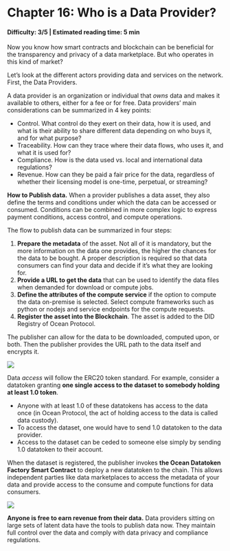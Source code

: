 # Chapter 16: Who is a Data Provider?

#### Difficulty: **3/5** \| Estimated reading time: **5 min**

<dialog character="mantaray">In the depths of the ocean, nobody knows you’re a fish. Meet the main characters in the Web3 data ecosystem that Ocean Protocol is buidling. First, data owners who look to monetize their data.</dialog>

Now you know how smart contracts and blockchain can be beneficial for the transparency and privacy of a data marketplace. But who operates in this kind of market?

Let’s look at the different actors providing data and services on the network. First, the Data Providers.

A data provider is an organization or individual that *owns* data and makes it available to others, either for a fee or for free.
Data providers’ main considerations can be summarized in 4 key points:

- Control. What control do they exert on their data, how it is used, and what is their ability to share different data depending on who buys it, and for what purpose?
- Traceability. How can they trace where their data flows, who uses it, and what it is used for?
- Compliance. How is the data used vs. local and international data regulations?
- Revenue. How can they be paid a fair price for the data, regardless of whether their licensing model is one-time, perpetual, or streaming?

**How to Publish data.** When a provider publishes a data asset, they also define the terms and conditions under which the data can be accessed or consumed. Conditions can be combined in more complex logic to express payment conditions, access control, and compute operations.

The flow to publish data can be summarized in four steps:

1. **Prepare the metadata** of the asset. Not all of it is mandatory, but the more information on the data one provides, the higher the chances for the data to be bought. A proper description is required so that data consumers can find your data and decide if it’s what they are looking for.
2. **Provide a URL to get the data** that can be used to identify the data files when demanded for download or compute jobs.
3. **Define the attributes of the compute service** if the option to compute the data on-premise is selected. Select compute frameworks such as python or nodejs and service endpoints for the compute requests.
4. **Register the asset into the Blockchain**. The asset is added to the DID Registry of Ocean Protocol.

The publisher can allow for the data to be downloaded, computed upon, or both. Then the publisher provides the URL path to the data itself and encrypts it.

<img src="/images/chapter16_0.png" />

Data *access* will follow the ERC20 token standard. For example, consider a datatoken granting **one single access to the dataset to somebody holding at least 1.0 token**.

- Anyone with at least 1.0 of these datatokens has access to the data once (in Ocean Protocol, the act of holding access to the data is called data custody).
- To access the dataset, one would have to send 1.0 datatoken to the data provider.
- Access to the dataset can be ceded to someone else simply by sending  1.0 datatoken to their account.

When the dataset is registered, the publisher invokes **the Ocean Datatoken Factory Smart Contract** to deploy a new datatoken to the chain. This allows independent parties like data marketplaces to access the metadata of your data and provide access to the consume and compute functions for data consumers.

<img src="/images/chapter16_1.png" />

**Anyone is free to earn revenue from their data.** Data providers sitting on large sets of latent data have the tools to publish data now. They maintain full control over the data and comply with data privacy and compliance regulations.